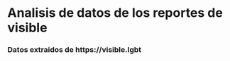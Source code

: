 <h1>Analisis de datos de los reportes de visible</h1>
<h3>Datos extraidos de https://visible.lgbt</h3>

